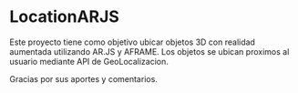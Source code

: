 # LocationARJS

Este proyecto tiene como objetivo ubicar objetos 3D con realidad aumentada utilizando AR.JS y AFRAME. Los objetos se ubican proximos al usuario mediante API de GeoLocalizacion.

Gracias por sus aportes y comentarios.
